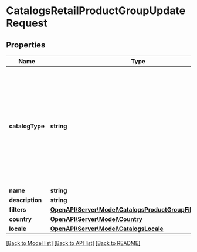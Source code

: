 # CatalogsRetailProductGroupUpdateRequest

## Properties
Name | Type | Description | Notes
------------ | ------------- | ------------- | -------------
**catalogType** | **string** | Retail catalog based product group is available only for selected partners at the moment. If you are not eligible, please use feed based one. | [optional] 
**name** | **string** |  | [optional] 
**description** | **string** |  | [optional] 
**filters** | [**OpenAPI\Server\Model\CatalogsProductGroupFiltersRequest**](CatalogsProductGroupFiltersRequest.md) |  | [optional] 
**country** | [**OpenAPI\Server\Model\Country**](Country.md) |  | [optional] 
**locale** | [**OpenAPI\Server\Model\CatalogsLocale**](CatalogsLocale.md) |  | [optional] 

[[Back to Model list]](../README.md#documentation-for-models) [[Back to API list]](../README.md#documentation-for-api-endpoints) [[Back to README]](../README.md)


